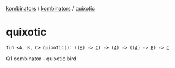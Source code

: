 [kombinators](../index.md) / [kombinators](index.md) / [quixotic](./quixotic.md)

# quixotic

`fun <A, B, C> quixotic(): ((`[`B`](quixotic.md#B)`) -> `[`C`](quixotic.md#C)`) -> (`[`A`](quixotic.md#A)`) -> ((`[`A`](quixotic.md#A)`) -> `[`B`](quixotic.md#B)`) -> `[`C`](quixotic.md#C)

Q1 combinator - quixotic bird

